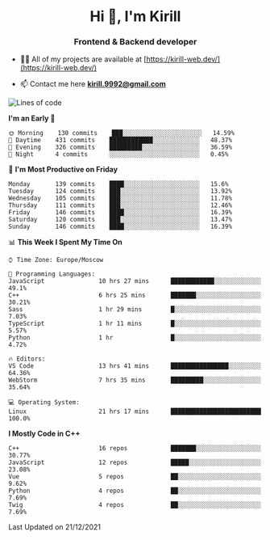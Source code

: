 <h1 align="center">Hi 👋, I'm Kirill</h1>
<h3 align="center">Frontend & Backend developer</h3>

- 👨‍💻 All of my projects are available at [https://kirill-web.dev/](https://kirill-web.dev/)

- 📫 Contact me here **kirill.9992@gmail.com**











<!--START_SECTION:waka-->
![Lines of code](https://img.shields.io/badge/From%20Hello%20World%20I%27ve%20Written-519%20Thousand%20lines%20of%20code-blue)

**I'm an Early 🐤** 

```text
🌞 Morning    130 commits    ███░░░░░░░░░░░░░░░░░░░░░░   14.59% 
🌆 Daytime    431 commits    ████████████░░░░░░░░░░░░░   48.37% 
🌃 Evening    326 commits    █████████░░░░░░░░░░░░░░░░   36.59% 
🌙 Night      4 commits      ░░░░░░░░░░░░░░░░░░░░░░░░░   0.45%

```
📅 **I'm Most Productive on Friday** 

```text
Monday       139 commits    ████░░░░░░░░░░░░░░░░░░░░░   15.6% 
Tuesday      124 commits    ███░░░░░░░░░░░░░░░░░░░░░░   13.92% 
Wednesday    105 commits    ███░░░░░░░░░░░░░░░░░░░░░░   11.78% 
Thursday     111 commits    ███░░░░░░░░░░░░░░░░░░░░░░   12.46% 
Friday       146 commits    ████░░░░░░░░░░░░░░░░░░░░░   16.39% 
Saturday     120 commits    ███░░░░░░░░░░░░░░░░░░░░░░   13.47% 
Sunday       146 commits    ████░░░░░░░░░░░░░░░░░░░░░   16.39%

```


📊 **This Week I Spent My Time On** 

```text
⌚︎ Time Zone: Europe/Moscow

💬 Programming Languages: 
JavaScript               10 hrs 27 mins      ████████████░░░░░░░░░░░░░   49.1% 
C++                      6 hrs 25 mins       ███████░░░░░░░░░░░░░░░░░░   30.21% 
Sass                     1 hr 29 mins        █░░░░░░░░░░░░░░░░░░░░░░░░   7.03% 
TypeScript               1 hr 11 mins        █░░░░░░░░░░░░░░░░░░░░░░░░   5.57% 
Python                   1 hr                █░░░░░░░░░░░░░░░░░░░░░░░░   4.72%

🔥 Editors: 
VS Code                  13 hrs 41 mins      ████████████████░░░░░░░░░   64.36% 
WebStorm                 7 hrs 35 mins       █████████░░░░░░░░░░░░░░░░   35.64%

💻 Operating System: 
Linux                    21 hrs 17 mins      █████████████████████████   100.0%

```

**I Mostly Code in C++** 

```text
C++                      16 repos            ███████░░░░░░░░░░░░░░░░░░   30.77% 
JavaScript               12 repos            █████░░░░░░░░░░░░░░░░░░░░   23.08% 
Vue                      5 repos             ██░░░░░░░░░░░░░░░░░░░░░░░   9.62% 
Python                   4 repos             ██░░░░░░░░░░░░░░░░░░░░░░░   7.69% 
Twig                     4 repos             ██░░░░░░░░░░░░░░░░░░░░░░░   7.69%

```



 Last Updated on 21/12/2021
<!--END_SECTION:waka-->
